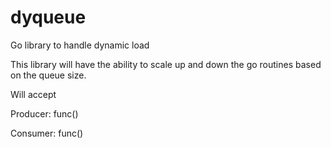 # dyqueue
Go library to handle dynamic load

This library will have the ability to scale up and down the go routines based on the queue size. 

Will accept 

Producer: func()

Consumer: func()


